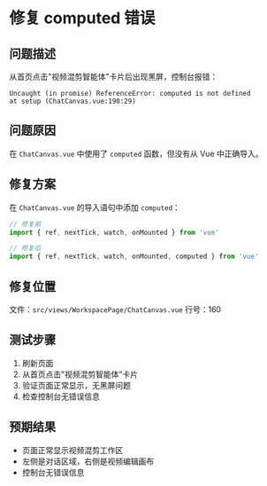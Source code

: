 # 修复 computed 错误

## 问题描述
从首页点击"视频混剪智能体"卡片后出现黑屏，控制台报错：
```
Uncaught (in promise) ReferenceError: computed is not defined
at setup (ChatCanvas.vue:190:29)
```

## 问题原因
在 `ChatCanvas.vue` 中使用了 `computed` 函数，但没有从 Vue 中正确导入。

## 修复方案
在 `ChatCanvas.vue` 的导入语句中添加 `computed`：

```typescript
// 修复前
import { ref, nextTick, watch, onMounted } from 'vue'

// 修复后  
import { ref, nextTick, watch, onMounted, computed } from 'vue'
```

## 修复位置
文件：`src/views/WorkspacePage/ChatCanvas.vue`
行号：160

## 测试步骤
1. 刷新页面
2. 从首页点击"视频混剪智能体"卡片
3. 验证页面正常显示，无黑屏问题
4. 检查控制台无错误信息

## 预期结果
- 页面正常显示视频混剪工作区
- 左侧是对话区域，右侧是视频编辑画布
- 控制台无错误信息
